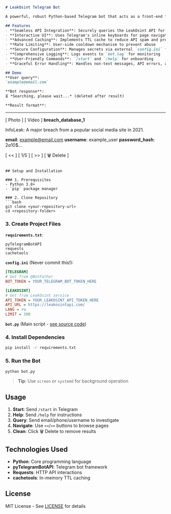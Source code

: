 ```markdown
# LeakOsint Telegram Bot

A powerful, robust Python-based Telegram bot that acts as a front-end for the LeakOsint API. It allows users to query for information in data leaks directly from their Telegram client, with results presented in a clean, interactive, and paginated format.

## Features
- **Seamless API Integration**: Securely queries the LeakOsint API for data based on user input
- **Interactive UI**: Uses Telegram's inline keyboards for page navigation (`<<` and `>>`) and includes a 🗑️ Delete button
- **Advanced Caching**: Implements TTL cache to reduce API spam and prevent memory leaks
- **Rate Limiting**: User-side cooldown mechanism to prevent abuse
- **Secure Configuration**: Manages secrets via external `config.ini` file
- **Comprehensive Logging**: Logs events to `bot.log` for monitoring
- **User-Friendly Commands**: `/start` and `/help` for onboarding
- **Graceful Error Handling**: Handles non-text messages, API errors, and network issues

## Demo
**User query**:  
`example@email.com`  

**Bot response**:  
⏳ *Searching, please wait...* (deleted after result)  

**Result format**:  
```
---
[ Photo ] [ Video ]
**breach_database_1**

InfoLeak: A major breach from a popular social media site in 2021.

**email**: example@email.com
**username**: example_user
**password_hash**: $2a$10$...

[ << ]   [ 1/5 ]   [ >> ]
[      🗑️ Delete      ]
```

## Setup and Installation

### 1. Prerequisites
- Python 3.8+
- `pip` package manager

### 2. Clone Repository
```bash
git clone <your-repository-url>
cd <repository-folder>
```

### 3. Create Project Files
**`requirements.txt`**:
```
pyTelegramBotAPI
requests
cachetools
```

**`config.ini`** (Never commit this!):
```ini
[TELEGRAM]
# Get from @BotFather
BOT_TOKEN = YOUR_TELEGRAM_BOT_TOKEN_HERE

[LEAKOSINT]
# Get from LeakOsint service
API_TOKEN = YOUR_LEAKOSINT_API_TOKEN_HERE
API_URL = https://leakosintapi.com/
LANG = ru
LIMIT = 300
```

**`bot.py`** (Main script - [see source code](https://github.com/yourusername/leakosint-telegram-bot))

### 4. Install Dependencies
```bash
pip install -r requirements.txt
```

### 5. Run the Bot
```bash
python bot.py
```
> **Tip**: Use `screen` or `systemd` for background operation

## Usage
1. **Start**: Send `/start` in Telegram
2. **Help**: Send `/help` for instructions
3. **Query**: Send email/phone/username to investigate
4. **Navigate**: Use `<<`/`>>` buttons to browse pages
5. **Clean**: Click 🗑️ Delete to remove results

## Technologies Used
- **Python**: Core programming language
- **pyTelegramBotAPI**: Telegram bot framework
- **Requests**: HTTP API interactions
- **cachetools**: In-memory TTL caching

## License
MIT License - See [LICENSE](LICENSE) for details
```
